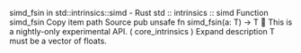 simd_fsin in std::intrinsics::simd - Rust
std
::
intrinsics
::
simd
Function
simd_fsin
Copy item path
Source
pub unsafe fn simd_fsin<T>(a: T) -> T
🔬
This is a nightly-only experimental API. (
core_intrinsics
)
Expand description
T
must be a vector of floats.